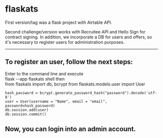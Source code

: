# flaskats

First version/tag was a flask project with Airtable API.

Second challenge/version works with Recruitee API and Hello Sign for contract signing.
In addition, we incorporate a DB for users and offers, so it's necessary to register users for administration purposes.

--------------------------------------------
To register an user, follow the next steps:
--------------------------------------------
Enter to the command line and execute  
	flask --app flaskats shell
then  
 	from flaskats import db, bcrypt
	from flaskats.models.user import User

	hash_password = bcrypt.generate_password_hash("password").decode('utf-8')
    user = User(username = "Name", email = "email", password=hash_password)
    db.session.add(user)
    db.session.commit()

Now, you can login into an admin account.
--------------------------------------------







